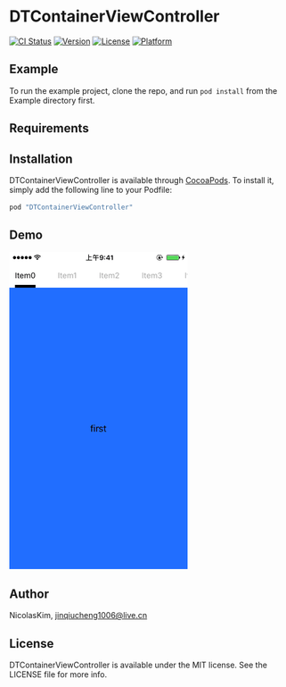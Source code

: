 # DTContainerViewController

[![CI Status](http://img.shields.io/travis/NicolasKim/DTContainerViewController.svg?style=flat)](https://travis-ci.org/NicolasKim/DTContainerViewController)
[![Version](https://img.shields.io/cocoapods/v/DTContainerViewController.svg?style=flat)](http://cocoapods.org/pods/DTContainerViewController)
[![License](https://img.shields.io/cocoapods/l/DTContainerViewController.svg?style=flat)](http://cocoapods.org/pods/DTContainerViewController)
[![Platform](https://img.shields.io/cocoapods/p/DTContainerViewController.svg?style=flat)](http://cocoapods.org/pods/DTContainerViewController)

## Example

To run the example project, clone the repo, and run `pod install` from the Example directory first.

## Requirements

## Installation

DTContainerViewController is available through [CocoaPods](http://cocoapods.org). To install
it, simply add the following line to your Podfile:

```ruby
pod "DTContainerViewController"
```

## Demo

![gif](https://github.com/NicolasKim/DTContainerViewController/blob/1.0.2/DTContainerViewController.gif)

## Author

NicolasKim, jinqiucheng1006@live.cn

## License

DTContainerViewController is available under the MIT license. See the LICENSE file for more info.
